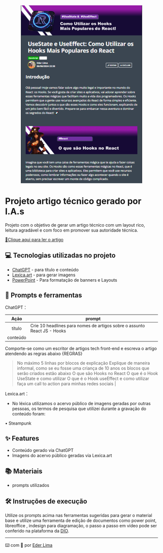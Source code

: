 
<p align="center">
  <img 
    src="assets/preview.png"
    width="400"  
  />
</p>

# Projeto artigo técnico gerado por I.A.s


Projeto com o objetivo de gerar um artigo técnico com um layout rico, leitura agradável e com foco em promover sua autoridade técnica.

<a href="https://web.dio.me/articles/usestate-e-useeffect-como-utilizar-os-hooks-mais-populares-do-react?back=%2Farticles&page=1&order=oldest" title="View PDF now"> 📕Clique aqui para ler o artigo</a>

## 💻 Tecnologias utilizadas no projeto

- [ChatGPT](https://chat.openai.com/) - para título e conteúdo
- [Lexica.art](https://lexica.art/) - para gerar imagens
- [PowerPoint](https://www.microsoft.com/en/microsoft-365/powerpoint) - Para formatação de banners e Layouts

## 📄 Prompts e ferramentas


ChatGPT：

|   Ação   | prompt                                                                                                                                                                                                                                                                         |
| :------: | ------------------------------------------------------------------------------------------------------------------------------------------------------------------------------------------------------------------------------------------------------------------------------ |
|  título  | Crie 10 headlines para nomes de artigos sobre o assunto React JS - Hooks                                                                                                                                                                                                   |
| conteúdo | 
Comporte-se como um escritor de artigos tech front-end e escreva o artigo atendendo as regras abaixo
{REGRAS}
>No máximo 5 linhas por blocos de explicação
>Explique de maneira informal, como se eu fosse uma criança de 10 anos
>os blocos que serão criados estão abaixo
>O que são Hooks no React
>O que é o Hook UseState e como utilizar
>O que é o Hook useEffect e como utilizar
>faça um call to action para minhas redes sociais |


Lexica.art：

- No léxica utilizamos o acervo público de imagens geradas por outras pessoas, os termos de pesquisa que utilizei durante a gravação do conteúdo foram:

• Steampunk


## ✨ Features

- Conteúdo gerado via ChatGPT
- Imagens do acervo público geradas via Lexica.art

## 📚 Materiais

- prompts utilizados

## 🛠️ Instruções de execução

Utilize os prompts acima nas ferramentas sugeridas para gerar o material base e utilize uma ferramenta de edição de documentos como power point, libreoffice , indesign para diagramação, o passo a passo em vídeo pode ser conferido na plataforma da [DIO](https://dio.me).


---

⌨️ com 💜 por [Eder Lima](https://github.com/EderLimaDev)
